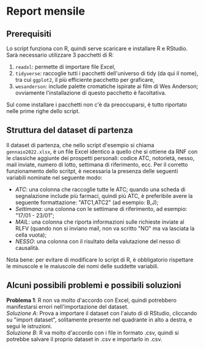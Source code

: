 # Report mensile
## Prerequisiti
Lo script funziona con R, quindi serve scaricare e installare R e RStudio.
Sarà necessario utilizzare 3 pacchetti di R:  
1. `readxl`: permette di importare file Excel,  
2. `tidyverse`: raccoglie tutti i pacchetti dell'universo di tidy (da qui il nome), tra cui `ggplot2`, il più efficiente pacchetto per graficare,
3. `wesanderson`: include palette cromatiche ispirate ai film di Wes Anderson; ovviamente l'installazione di questo pacchetto è facoltativa.  

Sul come installare i pacchetti non c'è da preoccuparsi, è tutto riportato nelle prime righe dello script.
## Struttura del dataset di partenza
Il dataset di partenza, che nello script d'esempio si chiama `gennaio2022.xlsx`, è un file Excel identico a quello che si ottiene da RNF con le classiche aggiunte dei prospetti personali: codice ATC, notorietà, nesso, mail inviate, numero di lotto, settimana di riferimento, ecc.
Per il corretto funzionamento dello scritpt, è necessaria la presenza delle seguenti variabili nominate nel seguente modo:  
- _ATC_: una colonna che raccoglie tutte le ATC; quando una scheda di segnalazione include più farmaci, quindi più ATC, è preferibile avere la seguente formattazione: "ATC1,ATC2" (ad esempio: B,J);
- _Settimana_: una colonna con le settimane di riferimento, ad esempio: "17/01 - 23/01";
- _MAIL_: una colonna che riporta informazioni sulle richieste inviate al RLFV (quando non si inviano mail, non va scritto "NO" ma va lasciata la cella vuota);
- _NESSO_: una colonna con il risultato della valutazione del nesso di causalità.

Nota bene: per evitare di modificare lo script di R, è obbligatorio rispettare le minuscole e le maiuscole dei nomi delle suddette variabili.  
## Alcuni possibili problemi e possibili soluzioni  
**Problema 1**: R non va molto d'accordo con Excel, quindi potrebbero manifestarsi errori nell'importazione del dataset.  
_Soluzione A_: Prova a importare il dataset con l'aiuto di di RStudio, cliccando su "import dataset", solitamente presente nel quadrante in alto a destra, e segui le istruzioni.  
_Soluzione B_: R va molto d'accordo con i file in formato .csv, quindi si potrebbe salvare il proprio dataset in .csv e importarlo in .csv.
